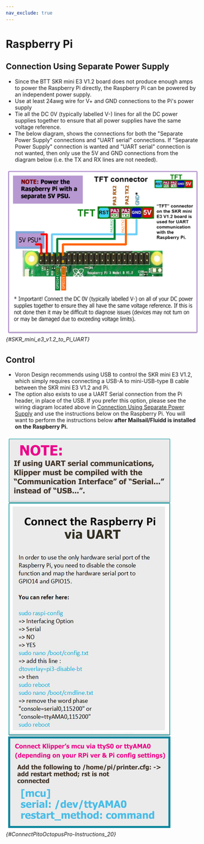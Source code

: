 ```yaml
---
nav_exclude: true
---
```

# Raspberry Pi

## Connection Using Separate Power Supply
* Since the BTT SKR mini E3 V1.2 board does not produce enough amps to power the Raspberry Pi directly, the Raspberry Pi can be powered by an independent power supply.
* Use at least 24awg wire for V+ and GND connections to the Pi's power supply
* Tie all the DC 0V (typically labelled V-) lines for all the DC power supplies together to ensure that all power supplies have the same voltage reference.
* The below diagram, shows the connections for both the "Separate Power Supply" connections and "UART serial" connections.  If "Separate Power Supply" connection is wanted and "UART serial" connection is not wanted, then only use the 5V and GND connections from the diagram below (i.e. the TX and RX lines are not needed).

###### ![](./images/SKR_mini_e3_v1.2_to_Pi_UART.png) {#SKR_mini_e3_v1.2_to_Pi_UART}

## Control

* Voron Design recommends using USB to control the SKR mini E3 V1.2, which simply requires connecting a USB-A to mini-USB-type B cable between the SKR mini E3 V1.2 and Pi.
* The option also exists to use a UART Serial connection from the Pi header, in place of the USB.  If you prefer this option, please see the wiring diagram located above in [Connection Using Separate Power Supply](#connection-using-separate-power-supply) and use the instructions below on the Raspberry Pi.  You will want to perform the instructions below **after Mailsail/Fluidd is installed on the Raspberry Pi.**

###### ![](./images/ConnectPitoMCU-Instructions.png) {#ConnectPitoOctopusPro-Instructions_20}